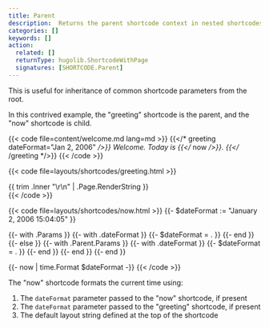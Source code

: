 ```yaml
---
title: Parent
description:  Returns the parent shortcode context in nested shortcodes.
categories: []
keywords: []
action:
  related: []
  returnType: hugolib.ShortcodeWithPage
  signatures: [SHORTCODE.Parent]
---
```


This is useful for inheritance of common shortcode parameters from the root.

In this contrived example, the "greeting" shortcode is the parent, and the "now" shortcode is child.

{{< code file=content/welcome.md lang=md >}}
{{</* greeting dateFormat="Jan 2, 2006" */>}}
Welcome. Today is {{</* now */>}}.
{{</* /greeting */>}}
{{< /code >}}

{{< code file=layouts/shortcodes/greeting.html  >}}
<div class="greeting">
  {{ trim .Inner "\r\n" | .Page.RenderString }}
</div>
{{< /code >}}

{{< code file=layouts/shortcodes/now.html  >}}
{{- $dateFormat := "January 2, 2006 15:04:05" }}

{{- with .Params }}
  {{- with .dateFormat }}
    {{- $dateFormat = . }}
  {{- end }}
{{- else }}
  {{- with .Parent.Params }}
    {{- with .dateFormat }}
      {{- $dateFormat = . }}
    {{- end }}
  {{- end }}
{{- end }}

{{- now | time.Format $dateFormat -}}
{{< /code >}}

The "now" shortcode formats the current time using:

1. The `dateFormat` parameter passed to the "now" shortcode, if present
2. The `dateFormat` parameter passed to the "greeting" shortcode, if present
3. The default layout string defined at the top of the shortcode
